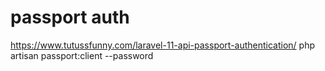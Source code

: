 # passport auth

https://www.tutussfunny.com/laravel-11-api-passport-authentication/
php artisan passport:client --password